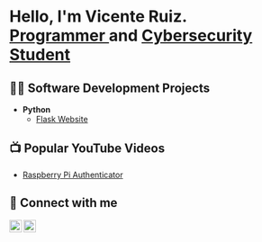 <h1>Hello, I'm Vicente Ruiz. <br/>
<a href="https://github.com/vicente-ruiz"> Programmer </a> and
<a href="https://www.linkedin.com/in/joshmadakor/"> Cybersecurity Student </a>
</h1>

<h2>👨‍💻 Software Development Projects </h2>

- <b>Python</b>
  - [Flask Website]()

<h2>📺 Popular YouTube Videos</h2>

- [Raspberry Pi Authenticator]()

<h2> 🤳 Connect with me </h2>

[<img align="left" alt="JoshMadakor | YouTube" width="22px" src="https://cdn.jsdelivr.net/npm/simple-icons@v3/icons/youtube.svg" />][youtube]
[<img align="left" alt="JoshMadakor | LinkedIn" width="22px" src="https://cdn.jsdelivr.net/npm/simple-icons@v3/icons/linkedin.svg" />][linkedin]

[youtube]: https://youtube.com/@vicente-ruiz
[linkedin]: https://www.linkedin.com/in/vicente-ruiz/

